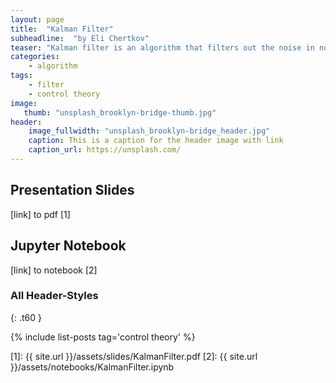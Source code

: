 ```yaml
---
layout: page
title:  "Kalman Filter"
subheadline:  "by Eli Chertkov"
teaser: "Kalman filter is an algorithm that filters out the noise in noisy measurement to extract signal. Explicit form of the signal must be known."
categories:
    - algorithm
tags:
    - filter
    - control theory
image:
   thumb: "unsplash_brooklyn-bridge-thumb.jpg"
header:
    image_fullwidth: "unsplash_brooklyn-bridge_header.jpg"
    caption: This is a caption for the header image with link
    caption_url: https://unsplash.com/
---
```

<!-- Page Content -->

## Presentation Slides
[link] to pdf [1]

## Jupyter Notebook
[link] to notebook [2]


### All Header-Styles 
{: .t60 }

{% include list-posts tag='control theory' %}

[1]: {{ site.url }}/assets/slides/KalmanFilter.pdf
[2]: {{ site.url }}/assets/notebooks/KalmanFilter.ipynb
